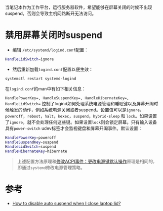 当笔记本作为工作平台，运行服务器软件，希望能够在屏幕关闭的时候不出现suspend，否则会导致主机网路断开无法访问。

# 禁用屏幕关闭时suspend

* 编辑 `/etc/systemd/logind.conf`配置：

```bash
HandleLidSwitch=ignore
```

* 然后重新加载`logind.conf`配置以便生效：

```bash
systemctl restart systemd-logind
```

在`logind.conf`的man中有如下相关信息：

`HandlePowerKey=, HandleSuspendKey=, HandleHibernateKey=, HandleLidSwitch=` 控制了logind如何处理系统电源管理和睡眠键以及屏幕开阖时候触发的动作，例如系统电源关闭或者suspend。设置值可以是`ignore`，`poweroff`，`reboot`，`halt`，`kexec`，`suspend`，`hybrid-sleep` 和 `lock`。如果设置了`ignore`，就不会处理任何这些键。如果设置`lock`则会锁定屏幕。只有输入设备具有`power-switch` udev标签才会监视键盘和屏幕开阖事件。默认设置：

```bash
HandlePowerKey=poweroff
HandleSuspendKey=suspend
HandleLidSwitch=suspend
HandleHibernateKey=hibernate
```

> 上述配置方法原理和[修改ACPI事件：更改电源键默认操作](../../../kernel/cpu/acpi_events_change_handlepowerkey_action)原理是相同的，即通过`systemd`修改电源管理策略。

# 参考

* [How to disable auto suspend when I close laptop lid?](https://unix.stackexchange.com/questions/52643/how-to-disable-auto-suspend-when-i-close-laptop-lid)